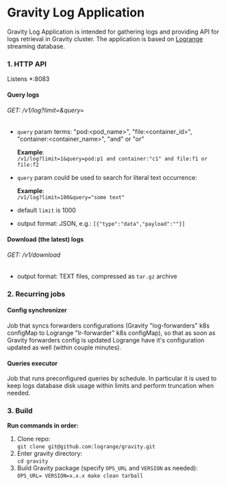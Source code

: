 
# Gravity Log Application

Gravity Log Application is intended for gathering logs and providing API for logs retrieval in Gravity cluster. The application is based on [Logrange](https://github.com/logrange/logrange) streaming database.

### 1. HTTP API

Listens *:8083

#### Query logs

###### GET: /v1/log?limit=&query=

- `query` param terms: "pod:<pod_name>", "file:<container_id>", "container:<container_name>", "and" or "or"
  
  **Example**:<br/>
  `/v1/log?limit=1&query=pod:p1 and container:"c1" and file:f1 or file:f2`
  
- `query` param could be used to search for literal text occurrence:
  
  **Example**:<br/>
  `/v1/log?limit=100&query="some text"`

- default `limit` is 1000

- output format: JSON, e.g.: `[{"type":"data","payload":""}]`

#### Download (the latest) logs

###### GET: /v1/download

- output format: TEXT files, compressed as `tar.gz` archive

### 2. Recurring jobs
#### Config synchronizer

Job that syncs forwarders configurations (Gravity "log-forwarders" k8s configMap to Logrange "lr-forwarder" k8s configMap), so that as soon as Gravity forwarders config is updated Logrange have it's configuration updated as well (within couple minutes).

#### Queries executor

Job that runs preconfigured queries by schedule. In particular it is used to keep logs database disk usage within limits and perform truncation when needed.

### 3. Build

**Run commands in order:**<br/>

 1. Clone repo:<br/>
 `git clone git@github.com:logrange/gravity.git`
 2. Enter gravity directory:<br/>
 `cd gravity`
 3. Build Gravity package (specify `OPS_URL` and `VERSION` as needed):<br/>
 `OPS_URL= VERSION=x.x.x make clean tarball`

